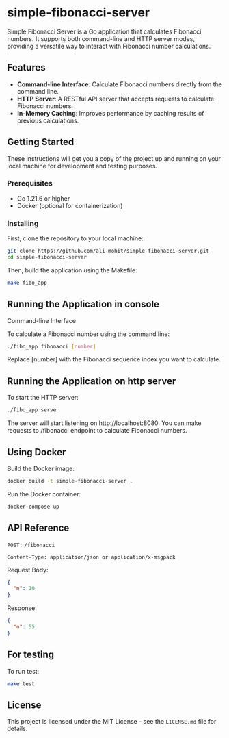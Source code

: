 # simple-fibonacci-server

Simple Fibonacci Server is a Go application that calculates Fibonacci numbers. It supports both command-line and HTTP server modes, providing a versatile way to interact with Fibonacci number calculations.

## Features

- **Command-line Interface**: Calculate Fibonacci numbers directly from the command line.
- **HTTP Server**: A RESTful API server that accepts requests to calculate Fibonacci numbers.
- **In-Memory Caching**: Improves performance by caching results of previous calculations.

## Getting Started

These instructions will get you a copy of the project up and running on your local machine for development and testing purposes.

### Prerequisites

- Go 1.21.6 or higher
- Docker (optional for containerization)

### Installing

First, clone the repository to your local machine:

```bash
git clone https://github.com/ali-mohit/simple-fibonacci-server.git
cd simple-fibonacci-server
```
Then, build the application using the Makefile:
```bash
make fibo_app
```

## Running the Application in console
Command-line Interface

To calculate a Fibonacci number using the command line:
```bash
./fibo_app fibonacci [number]
```
Replace [number] with the Fibonacci sequence index you want to calculate.

## Running the Application on http server
To start the HTTP server:

```bash
./fibo_app serve
```

The server will start listening on http://localhost:8080. You can make requests to /fibonacci endpoint to calculate Fibonacci numbers.

## Using Docker
Build the Docker image:

```bash
docker build -t simple-fibonacci-server .
```

Run the Docker container:
```bash
docker-compose up
```

## API Reference
`POST:` `/fibonacci`

`Content-Type: application/json or application/x-msgpack`

Request Body:
```json
{
  "n": 10
}
```
Response:
```json
{
  "n": 55
}
```

## For testing
To run test:

```bash
make test
```

## License

This project is licensed under the MIT License - see the `LICENSE.md` file for details.